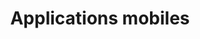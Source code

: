 ---
title: Applications mobiles
excer:  Web app
iconPath: assets/img/iconMobileService-54x54.png
socialIcons: ''
rank: 3
---